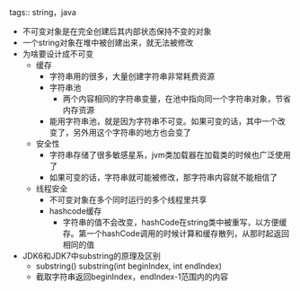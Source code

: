 tags:: string，java

- 不可变对象是在完全创建后其内部状态保持不变的对象
- 一个string对象在堆中被创建出来，就无法被修改
- 为啥要设计成不可变
	- 缓存
		- 字符串用的很多，大量创建字符串非常耗费资源
		- 字符串池
			- 两个内容相同的字符串变量，在池中指向同一个字符串对象，节省内存资源
		- 能用字符串池，就是因为字符串不可变。如果可变的话，其中一个改变了，另外用这个字符串的地方也会变了
	- 安全性
		- 字符串存储了很多敏感星系，jvm类加载器在加载类的时候也广泛使用了
		- 如果可变的话，字符串就可能被修改，那字符串内容就不能相信了
	- 线程安全
		- 不可变对象在多个同时运行的多个线程里共享
		- hashcode缓存
			- 字符串的值不会改变，hashCode在string类中被重写，以方便缓存。第一个hashCode调用的时候计算和缓存散列，从那时起返回相同的值
- JDK6和JDK7中substring的原理及区别
	- substring() substring(int beginIndex, int endIndex)
	- 截取字符串返回beginIndex，endIndex-1范围内的内容